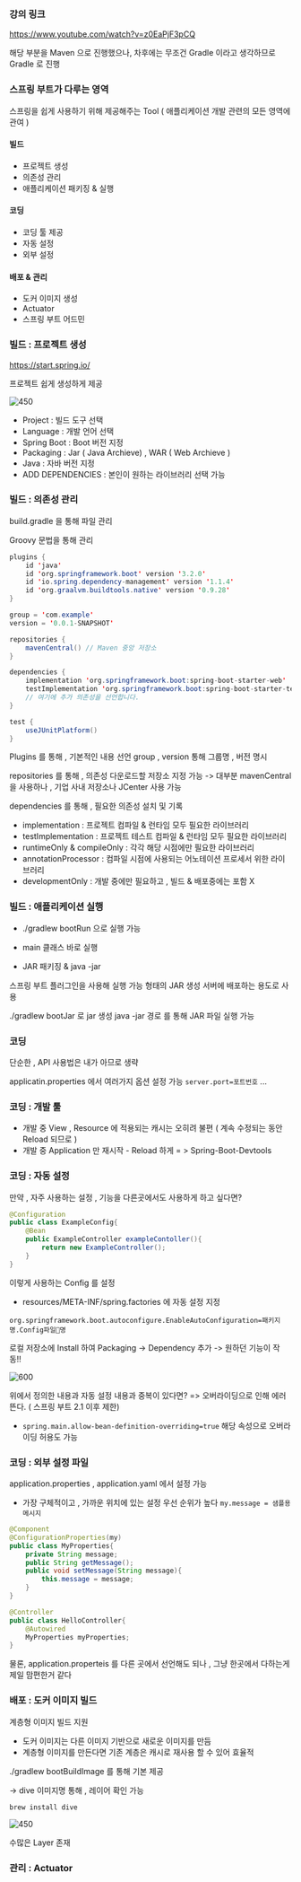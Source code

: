 ### 강의 링크

https://www.youtube.com/watch?v=z0EaPjF3pCQ

해당 부분을 Maven 으로 진행했으나,
차후에는 무조건 Gradle 이라고 생각하므로 Gradle 로 진행

### 스프링 부트가 다루는 영역

스프링을 쉽게 사용하기 위해 제공해주는 Tool
( 애플리케이션 개발 관련의 모든 영역에 관여 )
#### 빌드
- 프로젝트 생성
- 의존성 관리
- 애플리케이션 패키징 & 실행
#### 코딩
- 코딩 툴 제공
- 자동 설정
- 외부 설정
#### 배포 & 관리
- 도커 이미지 생성
- Actuator
- 스프링 부트 어드민

### 빌드 : 프로젝트 생성

https://start.spring.io/

프로젝트 쉽게 생성하게 제공

![450](https://i.imgur.com/chGCZuS.png)

- Project : 빌드 도구 선택
- Language : 개발 언어 선택
- Spring Boot : Boot 버전 지정
- Packaging : Jar ( Java Archieve) , WAR ( Web Archieve )
- Java : 자바 버전 지정
- ADD DEPENDENCIES : 본인이 원하는 라이브러리 선택 가능

### 빌드 : 의존성 관리

build.gradle 을 통해 파일 관리

Groovy 문법을 통해 관리
```java
plugins {  
    id 'java'  
    id 'org.springframework.boot' version '3.2.0'  
    id 'io.spring.dependency-management' version '1.1.4'  
    id 'org.graalvm.buildtools.native' version '0.9.28'  
}

group = 'com.example'
version = '0.0.1-SNAPSHOT'

repositories {
    mavenCentral() // Maven 중앙 저장소
}

dependencies {
    implementation 'org.springframework.boot:spring-boot-starter-web'
    testImplementation 'org.springframework.boot:spring-boot-starter-test'
    // 여기에 추가 의존성을 선언합니다.
}

test {
    useJUnitPlatform()
}

```

Plugins 를 통해 , 기본적인 내용 선언
group , version 통해 그룹명 , 버전 명시

repositories 를 통해 , 의존성 다운로드할 저장소 지정 가능
-> 대부분 mavenCentral 을 사용하나 , 기업 사내 저장소나 JCenter 사용 가능

dependencies 를 통해 , 필요한 의존성 설치 및 기록
- implementation : 프로젝트 컴파일 & 런타임 모두 필요한 라이브러리
- testImplementation : 프로젝트 테스트 컴파일 & 런타임 모두 필요한 라이브러리
- runtimeOnly & compileOnly : 각각 해당 시점에만 필요한 라이브러리
- annotationProcessor : 컴파일 시점에 사용되는 어노테이션 프로세서 위한 라이브러리
- developmentOnly : 개발 중에만 필요하고 , 빌드 & 배포중에는 포함 X

### 빌드 : 애플리케이션 실행

- ./gradlew bootRun 으로 실행 가능
- main 클래스 바로 실행

- JAR 패키징 & java -jar

스프링 부트 플러그인을 사용해 실행 가능 형태의 JAR 생성
서버에 배포하는 용도로 사용

./gradlew bootJar 로 jar 생성
java -jar 경로 를 통해 JAR 파일 실행 가능


### 코딩

단순한 , API 사용법은 내가 아므로 생략

applicatin.properties 에서 여러가지 옵션 설정 가능
`server.port=포트번호` ...

### 코딩 : 개발 툴

- 개발 중 View , Resource 에 적용되는 캐시는 오히려 불편 ( 계속 수정되는 동안 Reload 되므로 )
- 개발 중 Application 만 재시작 - Reload 하게
= > Spring-Boot-Devtools

### 코딩 : 자동 설정

만약 , 자주 사용하는 설정 , 기능을 다른곳에서도 사용하게 하고 싶다면?



```java
@Configuration
public class ExampleConfig{
	@Bean
	public ExampleController exampleContoller(){
		return new ExampleController();
	}
}
```

이렇게 사용하는 Config 를 설정

- resources/META-INF/spring.factories 에 자동 설정 지정
```shell
org.springframework.boot.autoconfigure.EnableAutoConfiguration=패키지명.Config파일명
```

로컬 저장소에 Install 하여 Packaging -> Dependency 추가
-> 원하던 기능이 작동!!

![600](https://i.imgur.com/991qlJb.png)

위에서 정의한 내용과 자동 설정 내용과 중복이 있다면?
=> 오버라이딩으로 인해 에러 뜬다. ( 스프링 부트 2.1 이후 제한)
- `spring.main.allow-bean-definition-overriding=true` 해당 속성으로 오버라이딩 허용도 가능

### 코딩 : 외부 설정 파일


application.properties , application.yaml 에서 설정 가능
- 가장 구체적이고 , 가까운 위치에 있는 설정 우선 순위가 높다
`my.message = 샘플용 메시지`

```java
@Component
@ConfigurationProperties(my)
public class MyProperties{
	private String message;
	public String getMessage();
	public void setMessage(String message){
		this.message = message;
	}
}

```
```java
@Controller
public class HelloController{
	@Autowired
	MyProperties myProperties;
}
```

물론, application.properteis 를 다른 곳에서 선언해도 되나 , 그냥 한곳에서 다하는게 제일 맘편한거 같다


### 배포 : 도커 이미지 빌드

계층형 이미지 빌드 지원

- 도커 이미지는 다른 이미지 기반으로 새로운 이미지를 만듬
- 계층형 이미지를 만든다면 기존 계층은 캐시로 재사용 할 수 있어 효율적

./gradlew bootBuildImage 를 통해 기본 제공


-> dive 이미지명 통해 , 레이어 확인 가능

`brew install dive`

![450](https://i.imgur.com/22tL3a7.png)

수많은 Layer 존재

### 관리 : Actuator


